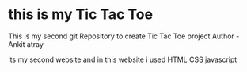 # this is my Tic Tac Toe

This is my second git Repository to create Tic Tac Toe project
Author - Ankit atray

its my second website and in this website i used HTML CSS  javascript


